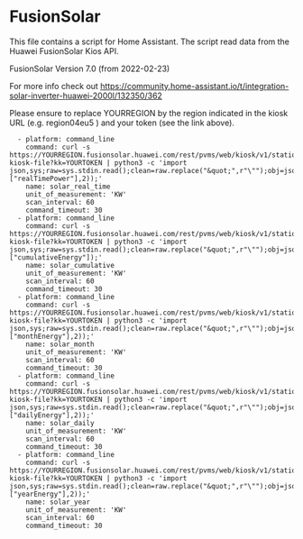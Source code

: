 # FusionSolar

This file contains a script for Home Assistant.
The script read data from the Huawei FusionSolar Kios API.

FusionSolar Version 7.0 (from 2022-02-23)

For more info check out https://community.home-assistant.io/t/integration-solar-inverter-huawei-2000l/132350/362

Please ensure to replace YOURREGION by the region indicated in the kiosk URL (e.g. region04eu5 ) and your token (see the link above).

```
  - platform: command_line  
    command: curl -s https://YOURREGION.fusionsolar.huawei.com/rest/pvms/web/kiosk/v1/station-kiosk-file?kk=YOURTOKEN | python3 -c 'import json,sys;raw=sys.stdin.read();clean=raw.replace("&quot;",r"\"");obj=json.loads(clean);data_obj=json.loads(obj["data"]);print(round(data_obj["realKpi"]["realTimePower"],2));'
    name: solar_real_time
    unit_of_measurement: 'KW'
    scan_interval: 60
    command_timeout: 30
  - platform: command_line  
    command: curl -s https://YOURREGION.fusionsolar.huawei.com/rest/pvms/web/kiosk/v1/station-kiosk-file?kk=YOURTOKEN | python3 -c 'import json,sys;raw=sys.stdin.read();clean=raw.replace("&quot;",r"\"");obj=json.loads(clean);data_obj=json.loads(obj["data"]);print(data_obj["realKpi"]["cumulativeEnergy"]);'
    name: solar_cumulative
    unit_of_measurement: 'KW'
    scan_interval: 60
    command_timeout: 30
  - platform: command_line  
    command: curl -s https://YOURREGION.fusionsolar.huawei.com/rest/pvms/web/kiosk/v1/station-kiosk-file?kk=YOURTOKEN | python3 -c 'import json,sys;raw=sys.stdin.read();clean=raw.replace("&quot;",r"\"");obj=json.loads(clean);data_obj=json.loads(obj["data"]);print(round(data_obj["realKpi"]["monthEnergy"],2));'
    name: solar_month
    unit_of_measurement: 'KW'
    scan_interval: 60
    command_timeout: 30
  - platform: command_line  
    command: curl -s https://YOURREGION.fusionsolar.huawei.com/rest/pvms/web/kiosk/v1/station-kiosk-file?kk=YOURTOKEN | python3 -c 'import json,sys;raw=sys.stdin.read();clean=raw.replace("&quot;",r"\"");obj=json.loads(clean);data_obj=json.loads(obj["data"]);print(round(data_obj["realKpi"]["dailyEnergy"],2));'
    name: solar_daily
    unit_of_measurement: 'KW'
    scan_interval: 60
    command_timeout: 30
  - platform: command_line  
    command: curl -s https://YOURREGION.fusionsolar.huawei.com/rest/pvms/web/kiosk/v1/station-kiosk-file?kk=YOURTOKEN | python3 -c 'import json,sys;raw=sys.stdin.read();clean=raw.replace("&quot;",r"\"");obj=json.loads(clean);data_obj=json.loads(obj["data"]);print(round(data_obj["realKpi"]["yearEnergy"],2));'
    name: solar_year
    unit_of_measurement: 'KW'
    scan_interval: 60
    command_timeout: 30

```

